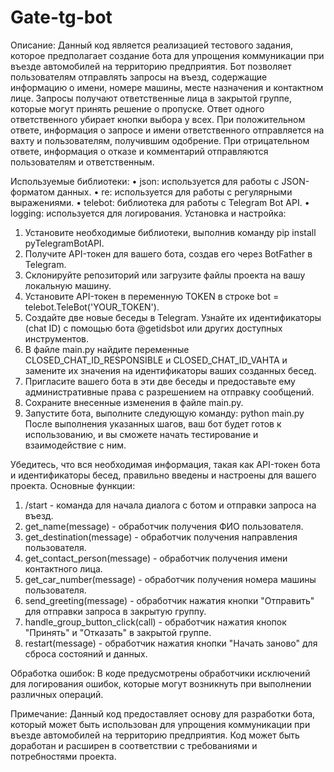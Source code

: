 # Gate-tg-bot
Описание:
Данный код является реализацией тестового задания, которое предполагает создание бота для упрощения коммуникации при въезде автомобилей на территорию предприятия. Бот позволяет пользователям отправлять запросы на въезд, содержащие информацию о имени, номере машины, месте назначения и контактном лице. Запросы получают ответственные лица в закрытой группе, которые могут принять решение о пропуске. Ответ одного ответственного убирает кнопки выбора у всех. При положительном ответе, информация о запросе и имени ответственного отправляется на вахту и пользователям, получившим одобрение. При отрицательном ответе, информация о отказе и комментарий отправляются пользователям и ответственным.

Используемые библиотеки:
  •	json: используется для работы с JSON-форматом данных.
  •	re: используется для работы с регулярными выражениями.
  •	telebot: библиотека для работы с Telegram Bot API.
  •	logging: используется для логирования.
Установка и настройка:
  1.	Установите необходимые библиотеки, выполнив команду pip install pyTelegramBotAPI.
  2.	Получите API-токен для вашего бота, создав его через BotFather в Telegram.
  3.	Склонируйте репозиторий или загрузите файлы проекта на вашу локальную машину.
  4.	Установите API-токен в переменную TOKEN в строке bot = telebot.TeleBot('YOUR_TOKEN').
  5.	Создайте две новые беседы в Telegram. Узнайте их идентификаторы (chat ID) с помощью бота @getidsbot или других доступных инструментов.
  6.	В файле main.py найдите переменные CLOSED_CHAT_ID_RESPONSIBLE и CLOSED_CHAT_ID_VAHTA и замените их значения на идентификаторы ваших созданных бесед.
  7.	Пригласите вашего бота в эти две беседы и предоставьте ему административные права с разрешением на отправку сообщений.
  8.	Сохраните внесенные изменения в файле main.py.
  9.	Запустите бота, выполните следующую команду: python main.py
После выполнения указанных шагов, ваш бот будет готов к использованию, и вы сможете начать тестирование и взаимодействие с ним.

Убедитесь, что вся необходимая информация, такая как API-токен бота и идентификаторы бесед, правильно введены и настроены для вашего проекта.
Основные функции:
  1.	/start - команда для начала диалога с ботом и отправки запроса на въезд.
  2.	get_name(message) - обработчик получения ФИО пользователя.
  3.	get_destination(message) - обработчик получения направления пользователя.
  4.	get_contact_person(message) - обработчик получения имени контактного лица.
  5.	get_car_number(message) - обработчик получения номера машины пользователя.
  6.	send_greeting(message) - обработчик нажатия кнопки "Отправить" для отправки запроса в закрытую группу.
  7.	handle_group_button_click(call) - обработчик нажатия кнопок "Принять" и "Отказать" в закрытой группе.
  8.	restart(message) - обработчик нажатия кнопки "Начать заново" для сброса состояний и данных.
     
Обработка ошибок:
В коде предусмотрены обработчики исключений для логирования ошибок, которые могут возникнуть при выполнении различных операций.

Примечание:
Данный код предоставляет основу для разработки бота, который может быть использован для упрощения коммуникации при въезде автомобилей на территорию предприятия. Код может быть доработан и расширен в соответствии с требованиями и потребностями проекта.
